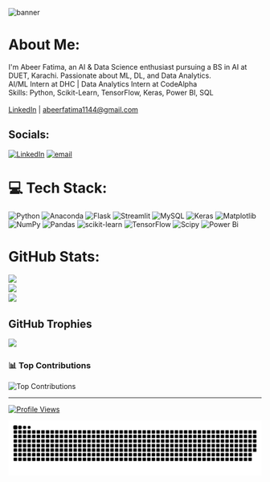 ![banner](https://github.com/user-attachments/assets/d18648ec-c5de-4c1a-872c-d2d2a6c66d2a)

#  About Me:
I'm Abeer Fatima, an AI & Data Science enthusiast pursuing a BS in AI at DUET, Karachi. Passionate about ML, DL, and Data Analytics.<br> AI/ML Intern at DHC |  Data Analytics Intern at CodeAlpha  <br> Skills: Python, Scikit-Learn, TensorFlow, Keras, Power BI, SQL  <br><br> [LinkedIn](https://www.linkedin.com/in/abeer-fatima--) |  abeerfatima1144@gmail.com 


##  Socials:
[![LinkedIn](https://img.shields.io/badge/LinkedIn-%230077B5.svg?logo=linkedin&logoColor=white)](https://linkedin.com/in/abeer-fatima--) [![email](https://img.shields.io/badge/Email-D14836?logo=gmail&logoColor=white)](mailto:abeerfatima1144@gmail.com) 

# 💻 Tech Stack:
![Python](https://img.shields.io/badge/python-3670A0?style=for-the-badge&logo=python&logoColor=ffdd54) ![Anaconda](https://img.shields.io/badge/Anaconda-%2344A833.svg?style=for-the-badge&logo=anaconda&logoColor=white) ![Flask](https://img.shields.io/badge/flask-%23000.svg?style=for-the-badge&logo=flask&logoColor=white) ![Streamlit](https://img.shields.io/badge/Streamlit-%23FE4B4B.svg?style=for-the-badge&logo=streamlit&logoColor=white) ![MySQL](https://img.shields.io/badge/mysql-4479A1.svg?style=for-the-badge&logo=mysql&logoColor=white) ![Keras](https://img.shields.io/badge/Keras-%23D00000.svg?style=for-the-badge&logo=Keras&logoColor=white) ![Matplotlib](https://img.shields.io/badge/Matplotlib-%23ffffff.svg?style=for-the-badge&logo=Matplotlib&logoColor=black) ![NumPy](https://img.shields.io/badge/numpy-%23013243.svg?style=for-the-badge&logo=numpy&logoColor=white) ![Pandas](https://img.shields.io/badge/pandas-%23150458.svg?style=for-the-badge&logo=pandas&logoColor=white) ![scikit-learn](https://img.shields.io/badge/scikit--learn-%23F7931E.svg?style=for-the-badge&logo=scikit-learn&logoColor=white) ![TensorFlow](https://img.shields.io/badge/TensorFlow-%23FF6F00.svg?style=for-the-badge&logo=TensorFlow&logoColor=white) ![Scipy](https://img.shields.io/badge/SciPy-%230C55A5.svg?style=for-the-badge&logo=scipy&logoColor=%white) ![Power Bi](https://img.shields.io/badge/power_bi-F2C811?style=for-the-badge&logo=powerbi&logoColor=black)
#  GitHub Stats:
![](https://github-readme-stats.vercel.app/api?username=abeerfatima1122&theme=light_border=false&include_all_commits=false&count_private=false)<br/>
![](https://nirzak-streak-stats.vercel.app/?user=abeerfatima1122&theme=light_border=false)<br/>
![](https://github-readme-stats.vercel.app/api/top-langs/?username=abeerfatima1122&theme=light_border=false&include_all_commits=false&count_private=false&layout=compact)

##  GitHub Trophies
![](https://github-profile-trophy.vercel.app/?username=abeerfatima1122&theme=radical&no-frame=false&no-bg=true&margin-w=4)

### 📊 Top Contributions  
![Top Contributions](https://github-readme-stats.vercel.app/api?username=abeerfatima1122&show_icons=true&theme=light&hide_title=true&count_private=true)

---

[![Profile Views](https://hits.sh/github.com/abeerfatima1122.svg)](https://hits.sh/github.com/abeerfatima1122/)


<picture>
  <source media="(prefers-color-scheme: dark)" srcset="https://raw.githubusercontent.com/abeerfatima1122/abeerfatima1122/output/github-snake-dark.svg" />
  <source media="(prefers-color-scheme: light)" srcset="https://raw.githubusercontent.com/abeerfatima1122/abeerfatima1122/output/github-snake.svg" />
  <img alt="github-snake" src="https://raw.githubusercontent.com/abeerfatima1122/abeerfatima1122/output/github-snake.svg" />
</picture>
